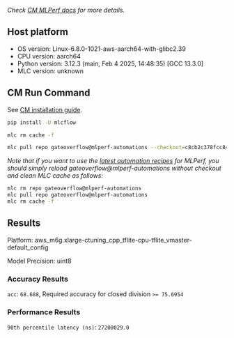 *Check [CM MLPerf docs](https://docs.mlcommons.org/inference) for more details.*

## Host platform

* OS version: Linux-6.8.0-1021-aws-aarch64-with-glibc2.39
* CPU version: aarch64
* Python version: 3.12.3 (main, Feb  4 2025, 14:48:35) [GCC 13.3.0]
* MLC version: unknown

## CM Run Command

See [CM installation guide](https://docs.mlcommons.org/inference/install/).

```bash
pip install -U mlcflow

mlc rm cache -f

mlc pull repo gateoverflow@mlperf-automations --checkout=c8cb2c378fcc84d44fe20a81ef24956bc93dffc0


```
*Note that if you want to use the [latest automation recipes](https://docs.mlcommons.org/inference) for MLPerf,
 you should simply reload gateoverflow@mlperf-automations without checkout and clean MLC cache as follows:*

```bash
mlc rm repo gateoverflow@mlperf-automations
mlc pull repo gateoverflow@mlperf-automations
mlc rm cache -f

```

## Results

Platform: aws_m6g.xlarge-ctuning_cpp_tflite-cpu-tflite_vmaster-default_config

Model Precision: uint8

### Accuracy Results 
`acc`: `68.688`, Required accuracy for closed division `>= 75.6954`

### Performance Results 
`90th percentile latency (ns)`: `27200029.0`
